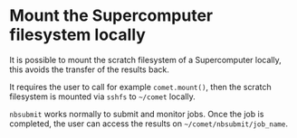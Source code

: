 # Mount the Supercomputer filesystem locally

It is possible to mount the scratch filesystem of a Supercomputer locally,
this avoids the transfer of the results back.

It requires the user to call for example `comet.mount()`, then the scratch
filesystem is mounted via `sshfs` to `~/comet` locally.

`nbsubmit` works normally to submit and monitor jobs. Once the job is completed,
the user can access the results on `~/comet/nbsubmit/job_name`.

